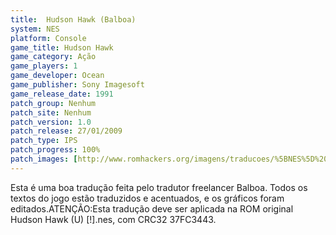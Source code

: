```yaml
---
title:  Hudson Hawk (Balboa)
system: NES
platform: Console
game_title: Hudson Hawk
game_category: Ação
game_players: 1
game_developer: Ocean
game_publisher: Sony Imagesoft
game_release_date: 1991
patch_group: Nenhum
patch_site: Nenhum
patch_version: 1.0
patch_release: 27/01/2009
patch_type: IPS
patch_progress: 100%
patch_images: [http://www.romhackers.org/imagens/traducoes/%5BNES%5D%20Hudson%20Hawk%20-%20Balboa%20-%201.png,http://www.romhackers.org/imagens/traducoes/%5BNES%5D%20Hudson%20Hawk%20-%20Balboa%20-%202.png,http://www.romhackers.org/imagens/traducoes/%5BNES%5D%20Hudson%20Hawk%20-%20Balboa%20-%203.png]
---
```

Esta é uma boa tradução feita pelo tradutor freelancer Balboa. Todos os textos do jogo estão traduzidos e acentuados, e os gráficos foram editados.ATENÇÃO:Esta tradução deve ser aplicada na ROM original Hudson Hawk (U) [!].nes, com CRC32 37FC3443.